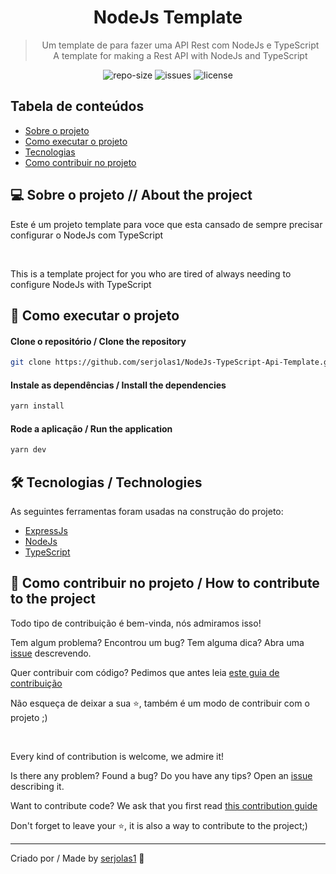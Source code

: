<div align="center">
  <h1>
    NodeJs Template
  </h1>
  <blockquote>
    Um template de para fazer uma API Rest com NodeJs e TypeScript
    <br>
    A template for making a Rest API with NodeJs and TypeScript
  </blockquote>
  <div id="badges">
    <img src="https://img.shields.io/github/repo-size/serjolas1/NodeJs-TypeScript-Api-Template?color=4000FF" alt="repo-size" />
    <img src="https://img.shields.io/github/issues-raw/serjolas1/NodeJs-TypeScript-Api-Template?color=4000FF" alt="issues" />
    <img src="https://img.shields.io/github/license/serjolas1/NodeJs-TypeScript-Api-Template?color=4000FF" alt="license" />
  </div>
</div>
    
## Tabela de conteúdos

   * [Sobre o projeto](#-sobre-o-projeto)
   * [Como executar o projeto](#-como-executar-o-projeto)
   * [Tecnologias](#-tecnologias)
   * [Como contribuir no projeto](#-como-contribuir-no-projeto)

## 💻 Sobre o projeto // About the project

Este é um projeto template para voce que esta cansado de sempre precisar configurar o NodeJs com TypeScript

<br>

This is a template project for you who are tired of always needing to configure NodeJs with TypeScript

## 🚀 Como executar o projeto

#### Clone o repositório / Clone the repository
```bash
git clone https://github.com/serjolas1/NodeJs-TypeScript-Api-Template.git
```

#### Instale as dependências / Install the dependencies
```bash
yarn install
```

#### Rode a aplicação / Run the application
```bash
yarn dev
```

## 🛠 Tecnologias / Technologies

As seguintes ferramentas foram usadas na construção do projeto:
- [ExpressJs](https://expressjs.com/pt-br/)
- [NodeJs](https://nodejs.org/en/)
- [TypeScript](https://www.typescriptlang.org/)

## 🤝 Como contribuir no projeto / How to contribute to the project

Todo tipo de contribuição é bem-vinda, nós admiramos isso!

Tem algum problema? Encontrou um bug? Tem alguma dica? Abra uma [issue](https://github.com/serjolas1/NodeJs-TypeScript-Api-Template/issues) descrevendo.

Quer contribuir com código? Pedimos que antes leia [este guia de contribuição](https://github.com/firstcontributions/first-contributions)

Não esqueça de deixar a sua ⭐, também é um modo de contribuir com o projeto ;)

<br>

Every kind of contribution is welcome, we admire it!

Is there any problem? Found a bug? Do you have any tips? Open an [issue](https://github.com/serjolas1/NodeJs-TypeScript-Api-Template/issues) describing it.

Want to contribute code? We ask that you first read [this contribution guide](https://github.com/firstcontributions/first-contributions)

Don't forget to leave your ⭐, it is also a way to contribute to the project;)

---
Criado por / Made by [serjolas1](https://github.com/serjolas1) 💜
